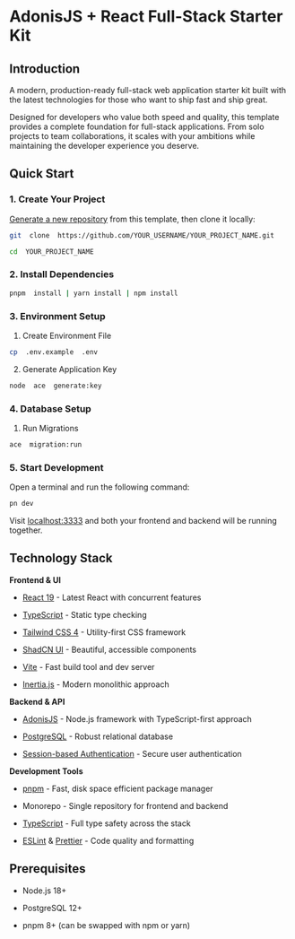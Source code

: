 # AdonisJS + React Full-Stack Starter Kit

## Introduction

A modern, production-ready full-stack web application starter kit built with the latest technologies for those who want to ship fast and ship great.

Designed for developers who value both speed and quality, this template provides a complete foundation for full-stack applications. From solo projects to team collaborations, it scales with your ambitions while maintaining the developer experience you deserve.

## Quick Start

### 1. Create Your Project

[Generate a new repository](https://github.com/wsameer/adonisjs-react-starter-kit/generate) from this template, then clone it locally:

```bash
git  clone  https://github.com/YOUR_USERNAME/YOUR_PROJECT_NAME.git

cd  YOUR_PROJECT_NAME
```

### 2. Install Dependencies

```bash
pnpm  install | yarn install | npm install
```

### 3. Environment Setup

1. Create Environment File

```bash
cp  .env.example  .env
```

2. Generate Application Key

```bash
node  ace  generate:key
```

### 4. Database Setup

1. Run Migrations

```bash
ace  migration:run
```

### 5. Start Development

Open a terminal and run the following command:

```bash
pn dev
```

Visit [localhost:3333](http://localhost:3333) and both your frontend and backend will be running together.

## Technology Stack

**Frontend & UI**

- [React 19](https://react.dev/) - Latest React with concurrent features

- [TypeScript](https://www.typescriptlang.org/) - Static type checking

- [Tailwind CSS 4](https://tailwindcss.com/) - Utility-first CSS framework

- [ShadCN UI](https://ui.shadcn.com/) - Beautiful, accessible components

- [Vite](https://vite.dev/) - Fast build tool and dev server

- [Inertia.js](https://inertiajs.com/) - Modern monolithic approach

**Backend & API**

- [AdonisJS](https://docs.adonisjs.com/guides/preface/introduction) - Node.js framework with TypeScript-first approach

- [PostgreSQL](https://www.postgresql.org/) - Robust relational database

- [Session-based Authentication](https://docs.adonisjs.com/guides/authentication/session-guard) - Secure user authentication

**Development Tools**

- [pnpm](https://pnpm.io/) - Fast, disk space efficient package manager

- Monorepo - Single repository for frontend and backend

- [TypeScript](https://www.typescriptlang.org/) - Full type safety across the stack

- [ESLint](https://eslint.org/) & [Prettier](https://prettier.io/) - Code quality and formatting

## Prerequisites

- Node.js 18+

- PostgreSQL 12+

- pnpm 8+ (can be swapped with npm or yarn)
